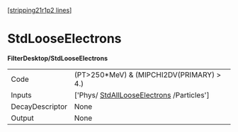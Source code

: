 [[stripping21r1p2 lines]](./stripping21r1p2-commonparticles)

# StdLooseElectrons

**FilterDesktop/StdLooseElectrons**

|                 |                                                                                       |
|-----------------|---------------------------------------------------------------------------------------|
| Code            | (PT\>250\*MeV) & (MIPCHI2DV(PRIMARY) \> 4.)                                           |
| Inputs          | ['Phys/ [StdAllLooseElectrons](./stripping21r1p2-stdalllooseelectrons) /Particles'] |
| DecayDescriptor | None                                                                                  |
| Output          | None                                                                                  |
